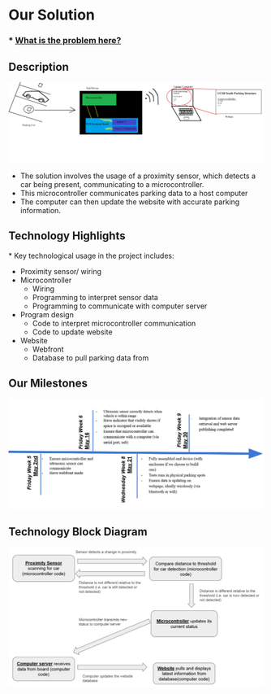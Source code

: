 # Our Solution

### \* [What is the problem here?](https://aap127.github.io/ECE196_team10/problem)




## Description
![Sketch of Solution Pipeline](source/parking_diagram_2.png)

- The solution involves the usage of a proximity sensor, which detects a car being present, communicating to a microcontroller. 
- This microcontroller communicates parking data to a host computer
- The computer can then update the website with accurate parking information.

## Technology Highlights
\* Key technological usage in the project includes:
- Proximity sensor/ wiring
- Microcontroller 
  - Wiring
  - Programming to interpret sensor data
  - Programming to communicate with computer server
- Program design
  - Code to interpret microcontroller communication
  - Code to update website
- Website
  - Webfront
  - Database to pull parking data from




## Our Milestones
![Milestone Timeline Image](source/milestone_timeline.JPG)


## Technology Block Diagram
![Hardware Block Diagram](source/block_diagram.JPG)